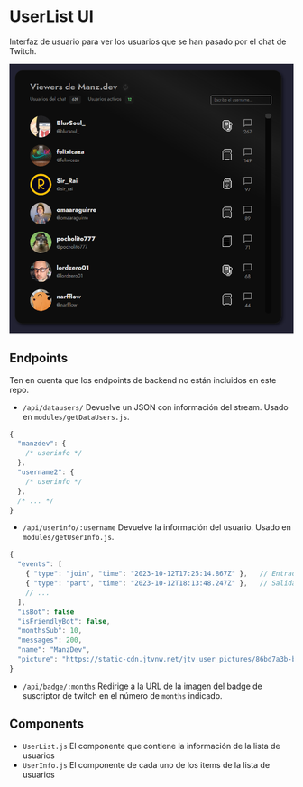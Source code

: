 # UserList UI

Interfaz de usuario para ver los usuarios que se han pasado por el chat de Twitch.

![UserList UI](userlist-ui.png)

## Endpoints

Ten en cuenta que los endpoints de backend no están incluidos en este repo.

- `/api/datausers/` Devuelve un JSON con información del stream. Usado en `modules/getDataUsers.js`.

```js
{
  "manzdev": {
    /* userinfo */
  },
  "username2": {
    /* userinfo */
  },
  /* ... */
}
```

- `/api/userinfo/:username` Devuelve la información del usuario. Usado en `modules/getUserInfo.js`.

```js
{
  "events": [
    { "type": "join", "time": "2023-10-12T17:25:14.867Z" },   // Entrada al chat
    { "type": "part", "time": "2023-10-12T18:13:48.247Z" },   // Salida del chat
    // ...
  ],
  "isBot": false
  "isFriendlyBot": false,
  "monthsSub": 10,
  "messages": 200,
  "name": "ManzDev",
  "picture": "https://static-cdn.jtvnw.net/jtv_user_pictures/86bd7a3b-b42f-4463-a428-e3f8d0614208-profile_image-70x70.png",
}
```

- `/api/badge/:months` Redirige a la URL de la imagen del badge de suscriptor de twitch en el número de `months` indicado.

## Components

- `UserList.js` El componente que contiene la información de la lista de usuarios
- `UserInfo.js` El componente de cada uno de los items de la lista de usuarios
